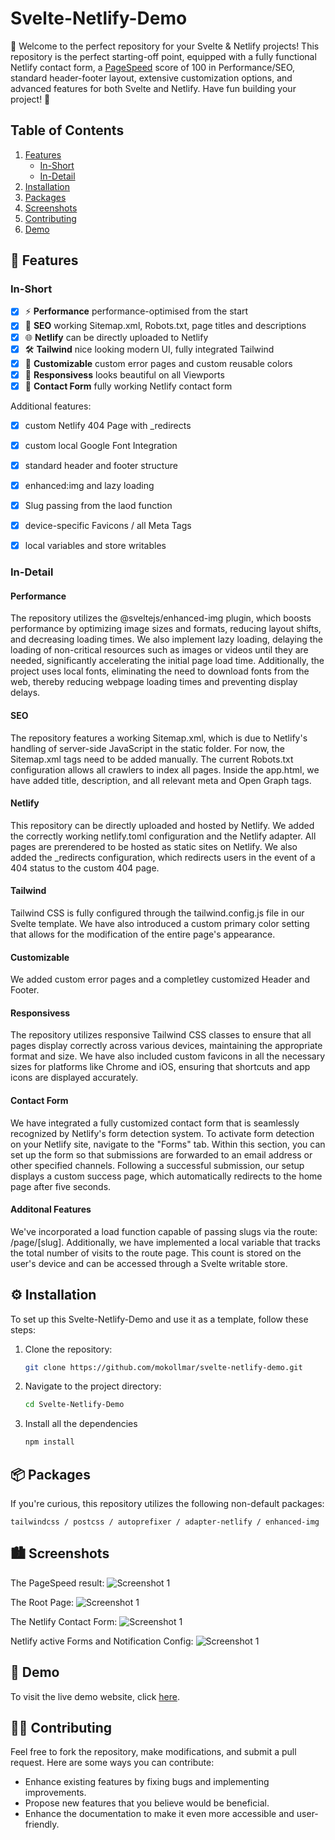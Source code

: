 # Svelte-Netlify-Demo
🚀 Welcome to the perfect repository for your Svelte & Netlify projects! This repository is the perfect starting-off point, equipped with a fully functional Netlify contact form, a [PageSpeed](https://pagespeed.web.dev/analysis/https-svelte-netlify-demo-netlify-app/o8xryfd6zs?form_factor=desktop) score of 100 in Performance/SEO, standard header-footer layout, extensive customization options, and advanced features for both Svelte and Netlify. Have fun building your project! 🎉

## Table of Contents
1. [Features](#features)
    - [In-Short](#in-short)
    - [In-Detail](#in-detail)
2. [Installation](#installation)
3. [Packages](#packages)
4. [Screenshots](#screenshots)
5. [Contributing](#contributing)
6. [Demo](#demo)



## 🌟 Features

### In-Short
- [x] ⚡️ **Performance** performance-optimised from the start
- [x] 👀 **SEO** working Sitemap.xml, Robots.txt, page titles and descriptions
- [x] 🌐 **Netlify** can be directly uploaded to Netlify
- [x] 🛠️ **Tailwind** nice looking modern UI, fully integrated Tailwind
- [x] 🎨 **Customizable** custom error pages and custom reusable colors
- [x] 📱 **Responsivess** looks beautiful on all Viewports
- [x] 💬 **Contact Form** fully working Netlify contact form

Additional features:
- [x] custom Netlify 404 Page with _redirects
- [x] custom local Google Font Integration
- [x] standard header and footer structure
- [x] enhanced:img and lazy loading
- [x] Slug passing from the laod function
- [x] device-specific Favicons / all Meta Tags
- [x] local variables and store writables


### In-Detail

#### Performance
The repository utilizes the @sveltejs/enhanced-img plugin, which boosts performance by optimizing image sizes and formats, reducing layout shifts, and decreasing loading times. We also implement lazy loading, delaying the loading of non-critical resources such as images or videos until they are needed, significantly accelerating the initial page load time. Additionally, the project uses local fonts, eliminating the need to download fonts from the web, thereby reducing webpage loading times and preventing display delays.

#### SEO
The repository features a working Sitemap.xml, which is due to Netlify's handling of server-side JavaScript in the static folder. For now, the Sitemap.xml <url> tags need to be added manually. The current Robots.txt configuration allows all crawlers to index all pages. Inside the app.html, we have added title, description, and all relevant meta and Open Graph tags.

#### Netlify
This repository can be directly uploaded and hosted by Netlify. We added the correctly working netlify.toml configuration and the Netlify adapter. All pages are prerendered to be hosted as static sites on Netlify. We also added the _redirects configuration, which redirects users in the event of a 404 status to the custom 404 page.

#### Tailwind
Tailwind CSS is fully configured through the tailwind.config.js file in our Svelte template. We have also introduced a custom primary color setting that allows for the modification of the entire page's appearance.

#### Customizable
We added custom error pages and a completley customized Header and Footer.

#### Responsivess
The repository utilizes responsive Tailwind CSS classes to ensure that all pages display correctly across various devices, maintaining the appropriate format and size. We have also included custom favicons in all the necessary sizes for platforms like Chrome and iOS, ensuring that shortcuts and app icons are displayed accurately.

#### Contact Form
We have integrated a fully customized contact form that is seamlessly recognized by Netlify's form detection system. To activate form detection on your Netlify site, navigate to the "Forms" tab. Within this section, you can set up the form so that submissions are forwarded to an email address or other specified channels. Following a successful submission, our setup displays a custom success page, which automatically redirects to the home page after five seconds.

#### Additonal Features
We've incorporated a load function capable of passing slugs via the route: /page/[slug]. Additionally, we have implemented a local variable that tracks the total number of visits to the route page. This count is stored on the user's device and can be accessed through a Svelte writable store.



## ⚙️ Installation
To set up this Svelte-Netlify-Demo and use it as a template, follow these steps:

1. Clone the repository:
    ```sh
    git clone https://github.com/mokollmar/svelte-netlify-demo.git
    ```
2. Navigate to the project directory:
    ```sh
    cd Svelte-Netlify-Demo
    ```
3. Install all the dependencies
    ```sh
    npm install
    ```



## 📦 Packages
If you're curious, this repository utilizes the following non-default packages:
```
tailwindcss / postcss / autoprefixer / adapter-netlify / enhanced-img
```


## 🏙️ Screenshots
The PageSpeed result:
![Screenshot 1](https://github.com/mokollmar/svelte-netlify-demo/blob/main/Screenshots/s1.png)

The Root Page:
![Screenshot 1](https://github.com/mokollmar/svelte-netlify-demo/blob/main/Screenshots/s2.png)

The Netlify Contact Form:
![Screenshot 1](https://github.com/mokollmar/svelte-netlify-demo/blob/main/Screenshots/s3.png)

Netlify active Forms and Notification Config:
![Screenshot 1](https://github.com/mokollmar/svelte-netlify-demo/blob/main/Screenshots/s4.png)



## 📍 Demo
To visit the live demo website, click [here](https://svelte-netlify-demo.netlify.app).



## 👨‍💻 Contributing
Feel free to fork the repository, make modifications, and submit a pull request. Here are some ways you can contribute:
- Enhance existing features by fixing bugs and implementing improvements.
- Propose new features that you believe would be beneficial.
- Enhance the documentation to make it even more accessible and user-friendly.
